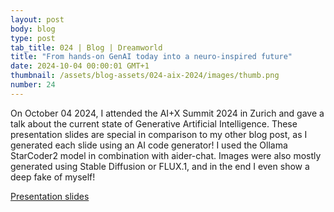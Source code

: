 ```yaml
---
layout: post
body: blog
type: post
tab_title: 024 | Blog | Dreamworld
title: "From hands-on GenAI today into a neuro-inspired future"
date: 2024-10-04 00:00:01 GMT+1
thumbnail: /assets/blog-assets/024-aix-2024/images/thumb.png
number: 24
---
```


On October 04 2024, I attended the AI+X Summit 2024 in Zurich and gave a talk about the current state of Generative Artificial Intelligence. These presentation slides are special in comparison to my other blog post, as I generated each slide using an AI code generator! I used the Ollama StarCoder2 model in combination with aider-chat. Images were also mostly generated using Stable Diffusion or FLUX.1, and in the end I even show a deep fake of myself!

<!--more-->

[Presentation slides](/assets/blog-assets/024-aix-2024/slides.html)
